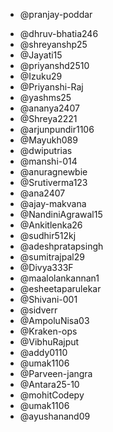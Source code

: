 * @pranjay-poddar
<!-- add contributor Github username below -->
<!-- * @ <GitHub Username> -->
* @dhruv-bhatia246
* @shreyanshp25
* @Jayati15
* @priyanshd2510
* @Izuku29
* @Priyanshi-Raj
* @yashms25
* @ananya2407
* @Shreya2221
* @arjunpundir1106
* @Mayukh089
* @dwiputrias
* @manshi-014
* @anuragnewbie
* @Srutiverma123
* @ana2407
* @ajay-makvana
* @NandiniAgrawal15
* @Ankitlenka26
* @sudhir512kj
* @adeshpratapsingh
* @sumitrajpal29
* @Divya333F
* @maalolankannan1
* @esheetaparulekar 
* @Shivani-001
* @sidverr 
* @AmpoluNisa03
* @Kraken-ops
* @VibhuRajput
* @addy0110  
* @umak1106
* @Parveen-jangra 
* @Antara25-10
* @mohitCodepy
* @umak1106 
* @ayushanand09
